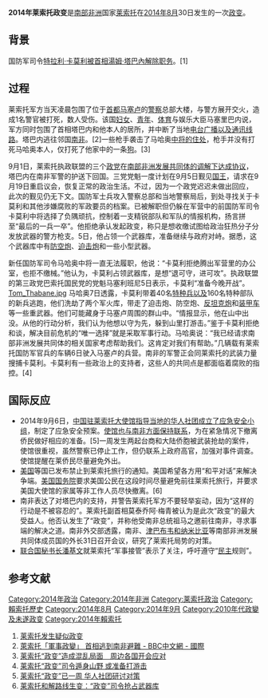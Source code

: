 **2014年莱索托政变**是[南部非洲](../Page/南部非洲.md "wikilink")国家[莱索托](../Page/莱索托.md "wikilink")在[2014年8月](../Page/2014年8月.md "wikilink")30日发生的一次[政变](https://zh.wikipedia.org/wiki/政变 "wikilink")。

## 背景

国防军司令[特拉利·卡莫利被](https://zh.wikipedia.org/wiki/特拉利·卡莫利 "wikilink")[首相](https://zh.wikipedia.org/wiki/首相 "wikilink")[湯姆·塔巴內解除职务](https://zh.wikipedia.org/wiki/湯姆·塔巴內 "wikilink")。\[1\]

## 过程

莱索托军方当天凌晨包围了位于[首都](../Page/首都.md "wikilink")[马塞卢](../Page/马塞卢.md "wikilink")的[警察](../Page/警察.md "wikilink")总部大楼，与警方展开交火，造成1名警官被打死，数人受伤。该国[妇女](https://zh.wikipedia.org/wiki/妇女 "wikilink")、[青年](../Page/青年.md "wikilink")、[体育](../Page/体育.md "wikilink")与娱乐大臣马塞里巴内说，军方同时包围了首相塔巴内和他本人的居所，并中断了当地[电台](https://zh.wikipedia.org/wiki/电台 "wikilink")[广播以及通讯线路](https://zh.wikipedia.org/wiki/广播 "wikilink")。塔巴内逃往邻国[南非](https://zh.wikipedia.org/wiki/南非 "wikilink")。\[2\]一些枪手袭击了马哈奥[中将的住处](https://zh.wikipedia.org/wiki/中将 "wikilink")，枪手并没有打死马哈奥本人，仅打死了他家中的一条[狗](https://zh.wikipedia.org/wiki/狗 "wikilink")。\[3\]

9月1日，莱索托执政联盟的三个[政党](../Page/政党.md "wikilink")在[南部非洲发展共同体的调解下达成协议](https://zh.wikipedia.org/wiki/南部非洲发展共同体 "wikilink")，塔巴内在南非军警的护送下回国。三党党魁一度计划在9月5日觐见[国王](https://zh.wikipedia.org/wiki/萊索托國王 "wikilink")，请求在9月19日重启议会，恢复正常的政治生活。不过，因为一个政党迟迟未做出回应，此次的觐见仍无下文。国防军士兵攻入警察总部和当地警察局后，到处寻找关于卡莫利和其他涉嫌腐败的军政要员的档案。已被解职但仍躲在军营中的前国防军司令卡莫利中将选择了负隅顽抗，控制着一支精锐部队和军队的情报机构，扬言拼至“最后的一兵一卒”。他拒绝承认发起政变，称只是想收缴试图给政治狂热分子分发放武器的警方枪支。5日，他占领一个武器库，准备继续与政府对峙。据悉，这个武器库中有[防空炮](https://zh.wikipedia.org/wiki/防空炮 "wikilink")、[迫击炮](../Page/迫击炮.md "wikilink")和一些小型武器。

新任国防军司令马哈奥中将一直无法履职，他说：“卡莫利拒绝腾出军营里的办公室，也拒不缴械。”他认为，卡莫利占领武器库，是想“退可守，进可攻”。执政联盟的第三政党巴索托国民党的党魁马塞利班尼5日表示，卡莫利“准备今晚开战”。 [Tom_Thabane.jpg](https://zh.wikipedia.org/wiki/File:Tom_Thabane.jpg "fig:Tom_Thabane.jpg") 马哈奥7日透露，卡莫利带着40名[特种兵以及](https://zh.wikipedia.org/wiki/特种兵 "wikilink")160名特种部队的新兵逃跑，他们洗劫了两个军火库，带走了迫击炮、防空炮、[反坦克炮](../Page/反坦克炮.md "wikilink")和[装甲车](../Page/装甲车.md "wikilink")等一些重武器。他们可能藏身于马塞卢周围的群山中。“情报显示，他在山中出没。从他的行动分析，我们认为他想以守为先，躲到山里打游击。”鉴于卡莫利拒绝和谈，解决目前危机的“唯一选择”就是采取军事行动。马哈奥说：“我已经请求南部非洲发展共同体的相关国家考虑帮助我们。这肯定对我们有帮助。”几辆载有莱索托国防军官兵的车辆6日驶入马塞卢的兵营。南非的军警正会同莱索托的武装力量搜捕卡莫利。卡莫利有一些政治上的支持者，这些人的共同点是都面临着腐败的指控。\[4\]

## 国际反应

  - 2014年9月6日，[中国驻莱索托大使馆指导当地的华人社团成立了应急安全小组](https://zh.wikipedia.org/wiki/中国驻莱索托大使馆 "wikilink")，制定了应急安全预案。[使馆也与南非方面保持联系](https://zh.wikipedia.org/wiki/使馆 "wikilink")，为在紧急情况下撤离侨民做好相应的准备。\[5\]一周发生两起台商和大陆侨胞被武装抢劫的案件，使馆很重视，虽然警察已停止工作，但仍联系上政府高官，加强对事件调查。使馆提醒在莱侨民尽量避免外出。
  - [美国](../Page/美国.md "wikilink")等国已发布禁止到莱索托旅行的通知。美国希望各方用“和平对话”来解决争端。[美国国务院](../Page/美国国务院.md "wikilink")要求美国公民在这段时间尽量避免前往莱索托旅行，并要求美国大使馆的家属等非工作人员尽快撤离。\[6\]
  - 南非表达了对塔巴内的支持，并警告莱索托军方不要轻举妄动，因为“这样的行动是不被容忍的”。莱索托副首相莫泰乔阿·梅青被认为是此次“政变”的最大受益人。他否认发生了“政变”，并称他受南非总统祖马之邀前往南非，寻求事端的解决之道。南非外交部透露，南非、[津巴布韦和](https://zh.wikipedia.org/wiki/津巴布韦 "wikilink")[纳米比亚](../Page/纳米比亚.md "wikilink")等南部非洲发展共同体成员国的外长31日召开会议，研究了莱索托局势的对策。
  - [联合国秘书长](../Page/联合国秘书长.md "wikilink")[潘基文](../Page/潘基文.md "wikilink")就莱索托“军事接管”表示了关注，呼吁遵守“[民主](../Page/民主.md "wikilink")规则”。

## 参考文献

[Category:2014年政治](https://zh.wikipedia.org/wiki/Category:2014年政治 "wikilink") [Category:2014年非洲](https://zh.wikipedia.org/wiki/Category:2014年非洲 "wikilink") [Category:莱索托政治](https://zh.wikipedia.org/wiki/Category:莱索托政治 "wikilink") [Category:賴索托歷史](https://zh.wikipedia.org/wiki/Category:賴索托歷史 "wikilink") [Category:2014年8月](https://zh.wikipedia.org/wiki/Category:2014年8月 "wikilink") [Category:2014年9月](https://zh.wikipedia.org/wiki/Category:2014年9月 "wikilink") [Category:2010年代政變及未遂政变](https://zh.wikipedia.org/wiki/Category:2010年代政變及未遂政变 "wikilink") [Category:2014年賴索托](https://zh.wikipedia.org/wiki/Category:2014年賴索托 "wikilink")

1.  [莱索托发生疑似政变](http://paper.zbnews.net/wb/content/20140831/Articel08004IP.htm)
2.  [萊索托「軍事政變」 首相逃到南非避難 - BBC中文網 - 國際](http://www.bbc.co.uk/zhongwen/trad/world/2014/08/140830_lesotho.shtml)
3.  [莱索托“政变”造成混乱局面　周边各国开会应对](http://news.163.com/14/0901/09/A521T8RE00014AEE.html)
4.  [莱索托“政变”司令遁身山野 或准备打游击](http://news.cqnews.net/html/2014-09/08/content_31917908.htm)
5.  [莱索托“政变”已一周 华人社团研讨对策](http://news.sohu.com/20140907/n404129177.shtml)
6.  [莱索托和解路线生变：“政变”司令抢占武器库](http://www.qianhuaweb.com/content/2014-09/08/content_5151343.htm)